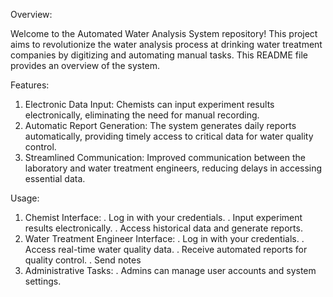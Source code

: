 Overview:

Welcome to the Automated Water Analysis System repository! This project aims to revolutionize the water analysis process at drinking water treatment companies by digitizing and automating manual tasks. This README file provides an overview of the system.

Features:

1. Electronic Data Input: Chemists can input experiment results electronically, eliminating the need for manual recording.
2. Automatic Report Generation: The system generates daily reports automatically, providing timely access to critical data for water quality control.
3. Streamlined Communication: Improved communication between the laboratory and water treatment engineers, reducing delays in accessing essential data.


Usage:

1. Chemist Interface:
 . Log in with your credentials.
 . Input experiment results electronically.
 . Access historical data and generate reports.
2. Water Treatment Engineer Interface:
 . Log in with your credentials.
 . Access real-time water quality data.
 . Receive automated reports for quality control.
 . Send notes 
3. Administrative Tasks:
 . Admins can manage user accounts and system settings.
